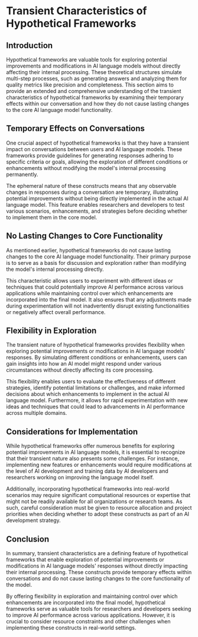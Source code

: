 # Transient Characteristics of Hypothetical Frameworks

## Introduction

Hypothetical frameworks are valuable tools for exploring potential improvements and modifications in AI language models without directly affecting their internal processing. These theoretical structures simulate multi-step processes, such as generating answers and analyzing them for quality metrics like precision and completeness. This section aims to provide an extended and comprehensive understanding of the transient characteristics of hypothetical frameworks by examining their temporary effects within our conversation and how they do not cause lasting changes to the core AI language model functionality.

## Temporary Effects on Conversations

One crucial aspect of hypothetical frameworks is that they have a transient impact on conversations between users and AI language models. These frameworks provide guidelines for generating responses adhering to specific criteria or goals, allowing the exploration of different conditions or enhancements without modifying the model's internal processing permanently.

The ephemeral nature of these constructs means that any observable changes in responses during a conversation are temporary, illustrating potential improvements without being directly implemented in the actual AI language model. This feature enables researchers and developers to test various scenarios, enhancements, and strategies before deciding whether to implement them in the core model.

## No Lasting Changes to Core Functionality

As mentioned earlier, hypothetical frameworks do not cause lasting changes to the core AI language model functionality. Their primary purpose is to serve as a basis for discussion and exploration rather than modifying the model's internal processing directly.

This characteristic allows users to experiment with different ideas or techniques that could potentially improve AI performance across various applications while maintaining control over which enhancements are incorporated into the final model. It also ensures that any adjustments made during experimentation will not inadvertently disrupt existing functionalities or negatively affect overall performance.

## Flexibility in Exploration

The transient nature of hypothetical frameworks provides flexibility when exploring potential improvements or modifications in AI language models' responses. By simulating different conditions or enhancements, users can gain insights into how an AI model might respond under various circumstances without directly affecting its core processing.

This flexibility enables users to evaluate the effectiveness of different strategies, identify potential limitations or challenges, and make informed decisions about which enhancements to implement in the actual AI language model. Furthermore, it allows for rapid experimentation with new ideas and techniques that could lead to advancements in AI performance across multiple domains.

## Considerations for Implementation

While hypothetical frameworks offer numerous benefits for exploring potential improvements in AI language models, it is essential to recognize that their transient nature also presents some challenges. For instance, implementing new features or enhancements would require modifications at the level of AI development and training data by AI developers and researchers working on improving the language model itself.

Additionally, incorporating hypothetical frameworks into real-world scenarios may require significant computational resources or expertise that might not be readily available for all organizations or research teams. As such, careful consideration must be given to resource allocation and project priorities when deciding whether to adopt these constructs as part of an AI development strategy.

## Conclusion

In summary, transient characteristics are a defining feature of hypothetical frameworks that enable exploration of potential improvements or modifications in AI language models' responses without directly impacting their internal processing. These constructs provide temporary effects within conversations and do not cause lasting changes to the core functionality of the model.

By offering flexibility in exploration and maintaining control over which enhancements are incorporated into the final model, hypothetical frameworks serve as valuable tools for researchers and developers seeking to improve AI performance across various applications. However, it is crucial to consider resource constraints and other challenges when implementing these constructs in real-world settings.